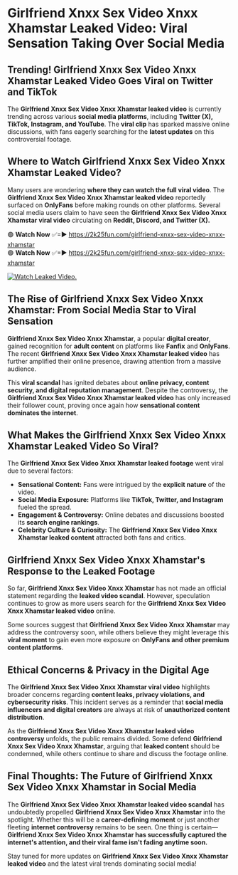 # Girlfriend Xnxx Sex Video Xnxx Xhamstar Leaked Video: Viral Sensation Taking Over Social Media

## **Trending! Girlfriend Xnxx Sex Video Xnxx Xhamstar Leaked Video Goes Viral on Twitter and TikTok**
The **Girlfriend Xnxx Sex Video Xnxx Xhamstar leaked video** is currently trending across various **social media platforms**, including **Twitter (X), TikTok, Instagram, and YouTube**. The **viral clip** has sparked massive online discussions, with fans eagerly searching for the **latest updates** on this controversial footage.

## **Where to Watch Girlfriend Xnxx Sex Video Xnxx Xhamstar Leaked Video?**
Many users are wondering **where they can watch the full viral video**. The **Girlfriend Xnxx Sex Video Xnxx Xhamstar leaked video** reportedly surfaced on **OnlyFans** before making rounds on other platforms. Several social media users claim to have seen the **Girlfriend Xnxx Sex Video Xnxx Xhamstar viral video** circulating on **Reddit, Discord, and Twitter (X).**

🟢 **Watch Now** ✅=► https://2k25fun.com/girlfriend-xnxx-sex-video-xnxx-xhamstar  
🟢 **Watch Now** ✅=► https://2k25fun.com/girlfriend-xnxx-sex-video-xnxx-xhamstar  

[![Watch Leaked Video.](https://miro.medium.com/v2/resize:fit:828/format:webp/1*cilzJN44JGOrTw9NJCrNHA.gif "Watch Leaked Video")](https://2k25fun.com/girlfriend-xnxx-sex-video-xnxx-xhamstar)

## **The Rise of Girlfriend Xnxx Sex Video Xnxx Xhamstar: From Social Media Star to Viral Sensation**
**Girlfriend Xnxx Sex Video Xnxx Xhamstar**, a popular **digital creator**, gained recognition for **adult content** on platforms like **Fanfix** and **OnlyFans**. The recent **Girlfriend Xnxx Sex Video Xnxx Xhamstar leaked video** has further amplified their online presence, drawing attention from a massive audience.

This **viral scandal** has ignited debates about **online privacy, content security, and digital reputation management**. Despite the controversy, the **Girlfriend Xnxx Sex Video Xnxx Xhamstar leaked video** has only increased their follower count, proving once again how **sensational content dominates the internet**.

## **What Makes the Girlfriend Xnxx Sex Video Xnxx Xhamstar Leaked Video So Viral?**
The **Girlfriend Xnxx Sex Video Xnxx Xhamstar leaked footage** went viral due to several factors:
- **Sensational Content:** Fans were intrigued by the **explicit nature** of the video.
- **Social Media Exposure:** Platforms like **TikTok, Twitter, and Instagram** fueled the spread.
- **Engagement & Controversy:** Online debates and discussions boosted its **search engine rankings**.
- **Celebrity Culture & Curiosity:** The **Girlfriend Xnxx Sex Video Xnxx Xhamstar leaked content** attracted both fans and critics.

## **Girlfriend Xnxx Sex Video Xnxx Xhamstar's Response to the Leaked Footage**
So far, **Girlfriend Xnxx Sex Video Xnxx Xhamstar** has not made an official statement regarding the **leaked video scandal**. However, speculation continues to grow as more users search for the **Girlfriend Xnxx Sex Video Xnxx Xhamstar leaked video** online.

Some sources suggest that **Girlfriend Xnxx Sex Video Xnxx Xhamstar** may address the controversy soon, while others believe they might leverage this **viral moment** to gain even more exposure on **OnlyFans and other premium content platforms**.

## **Ethical Concerns & Privacy in the Digital Age**
The **Girlfriend Xnxx Sex Video Xnxx Xhamstar viral video** highlights broader concerns regarding **content leaks, privacy violations, and cybersecurity risks**. This incident serves as a reminder that **social media influencers and digital creators** are always at risk of **unauthorized content distribution**.

As the **Girlfriend Xnxx Sex Video Xnxx Xhamstar leaked video controversy** unfolds, the public remains divided. Some defend **Girlfriend Xnxx Sex Video Xnxx Xhamstar**, arguing that **leaked content** should be condemned, while others continue to share and discuss the footage online.

## **Final Thoughts: The Future of Girlfriend Xnxx Sex Video Xnxx Xhamstar in Social Media**
The **Girlfriend Xnxx Sex Video Xnxx Xhamstar leaked video scandal** has undoubtedly propelled **Girlfriend Xnxx Sex Video Xnxx Xhamstar** into the spotlight. Whether this will be a **career-defining moment** or just another fleeting **internet controversy** remains to be seen. One thing is certain—**Girlfriend Xnxx Sex Video Xnxx Xhamstar has successfully captured the internet's attention, and their viral fame isn't fading anytime soon.**

Stay tuned for more updates on **Girlfriend Xnxx Sex Video Xnxx Xhamstar leaked video** and the latest viral trends dominating social media!